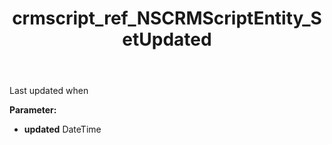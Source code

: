 ﻿---
title: crmscript_ref_NSCRMScriptEntity_SetUpdated
description: NSCRMScriptEntity.SetUpdated(DateTime updated)
intellisense: NSCRMScriptEntity.SetUpdated
keywords: NSCRMScriptEntity, GetUpdated
so.topic: reference
---

Last updated when

**Parameter:** 
 - **updated** DateTime

